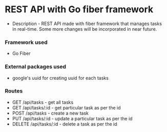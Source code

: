 # REST API with Go fiber framework

- Description - REST API made with fiber framework that manages tasks in real-time. Some more changes will be incorporated in near future.

### Framework used
- Go Fiber

### External packages used
- google's uuid for creating uuid for each tasks

### Routes

- GET /api/tasks - get all tasks
- GET /api/tasks/:id - get particular task as per the id
- POST /api/tasks - create a new task
- PUT /api/tasks/:id - update a particular task as per the id
- DELETE /api/tasks/:id - delete a task as per the id